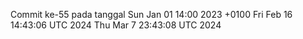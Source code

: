Commit ke-55 pada tanggal Sun Jan 01 14:00 2023 +0100
Fri Feb 16 14:43:06 UTC 2024
Thu Mar  7 23:43:08 UTC 2024

